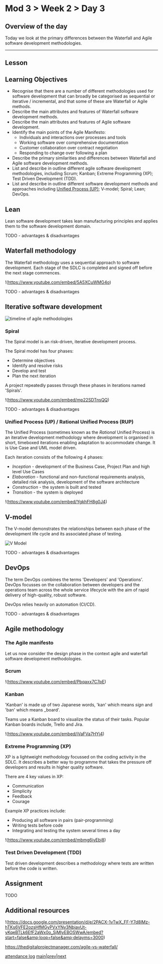 # Mod 3 > Week 2 > Day 3

## Overview of the day

Today we look at the primary differences between the Waterfall and Agile software development methodologies.

----

## Lesson 

## Learning Objectives

*   Recognise that there are a number of different methodologies used for software development that can broadly be categorised as sequential or iterative / incremental, and that some of these are Waterfall or Agile methods.
*   Describe the main attributes and features of Waterfall software development methods.
*   Describe the main attributes and features of Agile software development.
*   Identify the main points of the Agile Manifesto:
    *   Individuals and interactions over processes and tools
    *   Working software over comprehensive documentation
    *   Customer collaboration over contract negotiation
    *   Responding to change over following a plan
*   Describe the primary similarities and differences between Waterfall and Agile software development methods.
*   List and describe in outline different agile software development methodologies, including Scrum; Kanban; Extreme Programming (XP); Test Driven Development (TDD).
*   List and describe in outline different software development methods and approaches including [Unified Process (UP)](https://sceweb.uhcl.edu/helm/RationalUnifiedProcess/); V-model; Spiral; Lean; DevOps.

## Lean
Lean software development takes lean manufacturing principles and applies them to the software development domain.

TODO - advantages & disadvantages

## Waterfall methodology
The Waterfall methodology uses a sequential approach to software development. Each stage of the SDLC is completed and signed off before the next stage commences. 

!(https://www.youtube.com/embed/5A5XCuWMG4o)

TODO - advantages & disadvantages

## Iterative software development

![timeline of agile methodologies](https://user-images.githubusercontent.com/4499581/80801306-d18f9700-8ba3-11ea-8058-c502e4dc2d6b.png)

### Spiral
The Spiral model is an risk-driven, iterative development process.

The Spiral model has four phases:
* Determine objectives
* Identify and resolve risks
* Develop and test
* Plan the next iteration

A project repeatedly passes through these phases in iterations named 'Spirals'.

!(https://www.youtube.com/embed/mp22SDTnsQQ)

TODO - advantages & disadvantages

### Unified Process (UP) / Rational Unified Process (RUP)
The Unified Process (sometimes known as the _Rational_ Unified Process) is an iterative development methodology where development is organised in short, timeboxed iterations enabling adaptation to accommodate change. It is Use Case and UML model driven.

Each iteration consists of the following 4 phases:

* _Inception_ - development of the Business Case, Project Plan and high level Use Cases
* _Elaboration_ - functional and non-functional requirements analysis, detailed risk analysis, development of the software architecture
* _Construction_  - the system is built and tested
* _Transition_ - the system is deployed

!(https://www.youtube.com/embed/YgkhFH8g0J4)

## V-model
The V-model demonstrates the relationships between each phase of the development life cycle and its associated phase of testing. 

![V Model](https://user-images.githubusercontent.com/1316724/142423248-4d4a7996-8412-4810-acf8-52252b542aaf.png)

TODO - advantages & disadvantages

## DevOps
The term DevOps combines the terms 'Developers' and 'Operations'. 
DevOps focusses on the collaboration between developers and the operations team across the whole service lifecycle with the aim of rapid delivery of high-quality, robust software. 

DevOps relies heavily on automation (CI/CD).

TODO - advantages & disadvantages

## Agile methodology
### The Agile manifesto

Let us now consider the design phase in the context agile and waterfall software development methodologies.

### Scrum
!(https://www.youtube.com/embed/Pbqaxx7C7pE)

### Kanban
'Kanban' is made up of two Japanese words, 'kan' which means _sign_ and 'ban' which means _board'.

Teams use a Kanban board to visualize the status of their tasks. Popular Kanban boards include, Trello and Jira. 

!(https://www.youtube.com/embed/iVaFVa7HYj4) 

### Extreme Programming (XP)
XP is a lightweight methodology focussed on the coding activity in the SDLC. It describes a better way to programme that takes the pressure off developers and results in higher quality software. 

There are 4 key values in XP:
* Communication
* Simplicity
* Feedback
* Courage 

Example XP practices include:

* Producing all software in pairs (pair-programming)
* Writing tests before code
* Integrating and testing the system several times a day

!(https://www.youtube.com/embed/mbmg6iyEbj8)

### Test Driven Development (TDD)
Test driven development describes a methodology where tests are written before the code is written. 


## Assignment
TODO

## Additional resources
!(https://docs.google.com/presentation/d/e/2PACX-1vTwX_FF-Y7d8lMz-hTKs6VFE2ozsHfMGyPVxYNy3NbjavUt-yKqeBTLk6EfF2aWx0o_SjMlyEBOSWwA/embed?start=false&amp;loop=false&amp;delayms=3000)

https://thedigitalprojectmanager.com/agile-vs-waterfall/

[attendance log](https://platform.multiverse.io/apprentice/attendance-log/205)
[main](/swe)|[prev](/swe/mod3/wk2/day2.html)|[next](/swe/mod3/wk2/day4.html)